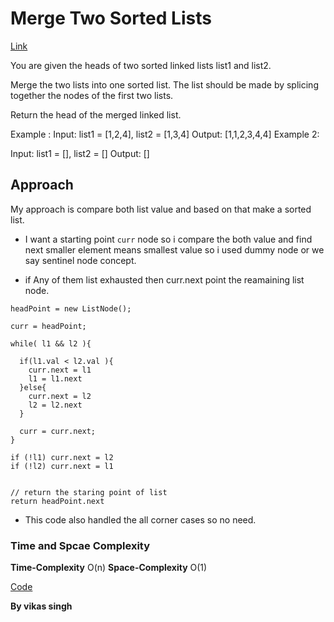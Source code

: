 # Merge Two Sorted Lists
[Link](https://leetcode.com/problems/merge-two-sorted-lists/description/)

You are given the heads of two sorted linked lists list1 and list2.

Merge the two lists into one sorted list. The list should be made by splicing together the nodes of the first two lists.

Return the head of the merged linked list.

Example : Input: list1 = [1,2,4], list2 = [1,3,4]
Output: [1,1,2,3,4,4]
Example 2:

Input: list1 = [], list2 = []
Output: []


## Approach 
My approach is compare both list value and based on that make a sorted list.

- I want a starting point `curr` node so i compare the both value and find next smaller element means smallest value so i used dummy node or we say sentinel node concept.

- if Any of them list exhausted then curr.next point the reamaining list node.

```
headPoint = new ListNode();

curr = headPoint;

while( l1 && l2 ){

  if(l1.val < l2.val ){
    curr.next = l1
    l1 = l1.next
  }else{
    curr.next = l2
    l2 = l2.next
  }

  curr = curr.next;
}

if (!l1) curr.next = l2
if (!l2) curr.next = l1


// return the staring point of list
return headPoint.next
```

- This code also handled the all corner cases so no need.

### Time and Spcae Complexity
**Time-Complexity** O(n)
**Space-Complexity** O(1)

[Code](./solution.js)

**By vikas singh**